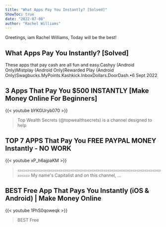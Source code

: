 ```yaml
---
title: "What Apps Pay You Instantly? [Solved]"
ShowToc: true 
date: "2022-07-08"
author: "Rachel Williams" 
---
```


Greetings, iam Rachel Williams, Today will be the best!
## What Apps Pay You Instantly? [Solved]
These apps that pay cash are all fun and easy.Cashyy (Android Only)Mistplay (Android Only)Rewarded Play (Android Only)Swagbucks.MyPoints.Kashkick.InboxDollars.DoorDash.•6 Sept 2022

## 3 Apps That Pay You $500 INSTANTLY [Make Money Online For Beginners]
{{< youtube bYKGUryb070 >}}
>Top Wealth Secrets (@topwealthsecrets) is a channel designed to help 

## TOP 7 APPS That Pay You FREE PAYPAL MONEY Instantly - NO WORK
{{< youtube xP_h6ajpaKM >}}
>▭▭▭▭▭▭▭▭▭▭▭▭▭▭▭▭▭▭▭▭▭▭▭▭▭▭▭▭▭▭▭▭▭▭▭▭▭▭ My name's Capitalist and on this channel, ...

## BEST Free App That Pays You Instantly (iOS & Android) | Make Money Online
{{< youtube 1PhS0qoweqk >}}
>BEST Free 

